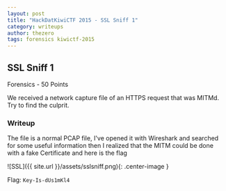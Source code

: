 ```yaml
---
layout: post
title: "HackDatKiwiCTF 2015 - SSL Sniff 1"
category: writeups
author: thezero
tags: forensics kiwictf-2015
---
```


## SSL Sniff 1
Forensics - 50 Points

We received a network capture file of an HTTPS request that was MITMd. Try to find the culprit.

### Writeup
The file is a normal PCAP file, I've opened it with Wireshark and searched for some useful information
then I realized that the MITM could be done with a fake Certificate and here is the flag

![SSL]({{ site.url }}/assets/sslsniff.png){: .center-image }

Flag: `Key-Is-dUs1mKl4`
